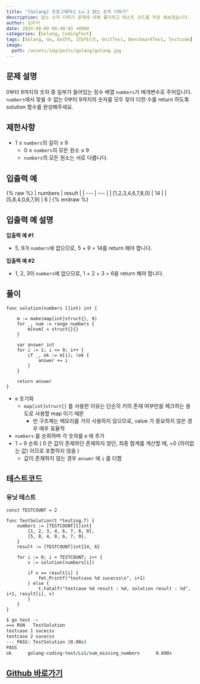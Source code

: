 ```yaml
---
title: "[Golang] 프로그래머스 Lv.1 없는 숫자 더하기"
description: 없는 숫자 더하기 문제에 대해 풀이하고 테스트 코드를 작성 해보겠습니다.
author: 김우석
date: 2024-08-09 08:40:03 +0900
categories: [Golang, CodingTest]
tags: [Golang, Go, Go언어, 코딩테스트, UnitTest, BenchmarkTest, Testcode]
image:
  path: /assets/img/posts/golang/golang.jpg
---
```


## 문제 설명
0부터 9까지의 숫자 중 일부가 들어있는 정수 배열 `numbers`가 매개변수로 주어집니다. `numbers`에서 찾을 수 없는 0부터 9까지의 숫자를 모두 찾아 더한 수를 return 하도록 solution 함수를 완성해주세요.


## 제한사항
- 1 ≤ `numbers`의 길이 ≤ 9
	- 0 ≤ `numbers`의 모든 원소 ≤ 9
	- `numbers`의 모든 원소는 서로 다릅니다.


## 입출력 예
{% raw %}
| numbers | result |
| --- | --- |
| \[1,2,3,4,6,7,8,0\] | 14 |
| \[5,8,4,0,6,7,9\] | 6 |
{% endraw %}


## 입출력 예 설명
**입출력 예 #1**

- 5, 9가 `numbers`에 없으므로, 5 + 9 = 14를 return 해야 합니다.


**입출력 예 #2**

- 1, 2, 3이 `numbers`에 없으므로, 1 + 2 + 3 = 6을 return 해야 합니다.


## 풀이 
```golang
func solution(numbers []int) int {

	m := make(map[int]struct{}, 9)
	for _, num := range numbers {
		m[num] = struct{}{}
	}

	var answer int
	for i := 1; i <= 9; i++ {
		if _, ok := m[i]; !ok {
			answer += i
		}
	}

	return answer
}
```

- `m` 초기화
	- `map[int]struct{}` 를 사용한 이유는 단순히 키의 존재 여부만을 체크하는 용도로 사용할 map 이기 때문
		- 빈 구조체는 메모리를 거의 사용하지 않으므로, value 가 중요하지 않은 경우 매우 효율적
- `numbers` 를 순회하며 각 숫자를 `m` 에 추가
- 1 ~ 9 순회 ( 0 은 값이 존재하던 존재하지 않던, 최종 합계를 계산할 때, +0 (의미없는 값) 이므로 포함하지 않음 )
	- 값이 존재하지 않는 경우 `answer` 에 `i` 를 더함


## 테스트코드
### 유닛 테스트
```golang
const TESTCOUNT = 2

func TestSolution(t *testing.T) {
	numbers := [TESTCOUNT][]int{
		{1, 2, 3, 4, 6, 7, 8, 0},
		{5, 8, 4, 0, 6, 7, 9},
	}
	result := [TESTCOUNT]int{14, 6}

	for i := 0; i < TESTCOUNT; i++ {
		v := solution(numbers[i])

		if v == result[i] {
			fmt.Printf("testcase %d sucecss\n", i+1)
		} else {
			t.Fatalf("testcase %d result : %d, solution result : %d", i+1, result[i], v)
		}
	}
}
```

```bash
$ go test -v
=== RUN   TestSolution
testcase 1 sucecss
testcase 2 sucecss
--- PASS: TestSolution (0.00s)
PASS
ok      golang-coding-test/Lv1/sum_missing_numbers      0.690s
```

## [Github 바로가기](https://github.com/kr-goos/coding-test-solutions/tree/master/programmers/Lv1/sum_missing_numbers)
